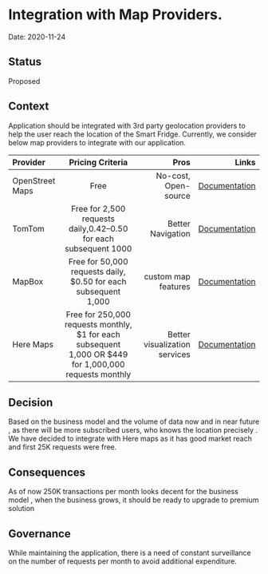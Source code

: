 # Integration with Map Providers.

Date: 2020-11-24

## Status

Proposed

## Context

Application should be integrated with 3rd party geolocation providers to help the user reach the location of the Smart Fridge. Currently, we consider below map providers to integrate with our application.


| Provider           | Pricing Criteria                                                          | Pros                 | Links                                         |
| :------------------|:-------------------------------------------------------------------------:| --------------------:| ---------------------------------------------:|
| OpenStreet Maps    | Free                                                                      | No-cost, Open-source | [Documentation](https://wiki.openstreetmap.org/wiki/Main_Page)|
| TomTom             | Free for 2,500 requests daily,$0.42–$0.50 for each subsequent 1000        | Better Navigation    | [Documentation](https://developer.tomtom.com/)               |
| MapBox             | Free for 50,000 requests daily, $0.50 for each subsequent 1,000           | custom map features | [Documentation](https://docs.mapbox.com/)     |
| Here Maps          | Free for 250,000 requests monthly, $1 for each subsequent 1,000 OR $449 for 1,000,000 requests monthly           | Better visualization  services | [Documentation](https://developer.here.com/pricing)     |



## Decision

Based on the business model and the volume of data now and in near future , as there will be more subscribed users, who knows the location precisely . We have decided to integrate with Here maps as it has good market reach and first 25K requests were free.

## Consequences

As of now 250K transactions per month looks decent for the business model , when the business grows, it should be ready to upgrade to premium solution

## Governance

While maintaining the application, there is a need of constant surveillance on the number of requests per month to avoid additional expenditure.
